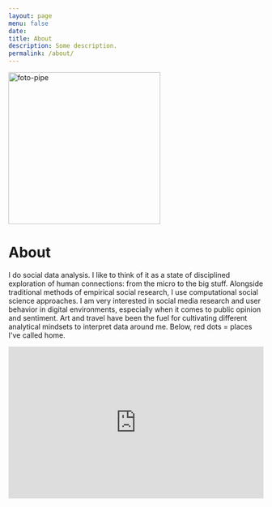 ```yaml
---
layout: page
menu: false
date:
title: About
description: Some description.
permalink: /about/
---
```


<img class="img-rounded" src="https://i.ibb.co/yFH16WT/foto-pipe.jpg" alt="foto-pipe" border="0" width="300">

# About

I do social data analysis. I like to think of it as a state of disciplined exploration of human connections: from the micro to the big stuff. Alongside traditional methods of empirical social research, I use computational social science approaches. I am very interested in social media research and user behavior in digital environments, especially when it comes to public opinion and sentiment. Art and travel have been the fuel for cultivating different analytical mindsets to interpret data around me. Below, red dots = places I've called home.

<iframe src="https://felipevillota.com/wp-content/uploads/2024/04/mapp.html" width="100%" height="300" style="border: none; overflow: hidden;"></iframe>
